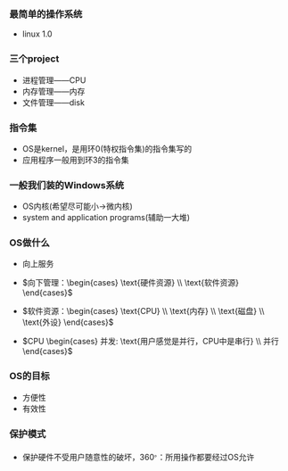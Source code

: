 ### 最简单的操作系统
- linux 1.0
### 三个project
- 进程管理——CPU
- 内存管理——内存
- 文件管理——disk
### 指令集
- OS是kernel，是用环0(特权指令集)的指令集写的
- 应用程序一般用到环3的指令集
### 一般我们装的Windows系统
- OS内核(希望尽可能小->微内核)
- system and application programs(辅助一大堆)
### OS做什么
- 向上服务
- $向下管理：\begin{cases}
 \text{硬件资源} \\
\text{软件资源} \end{cases}$

- $软件资源：\begin{cases}
 \text{CPU} \\
 \text{内存} \\
 \text{磁盘} \\
 \text{外设} \end{cases}$

- $CPU \begin{cases}
  并发: \text{用户感觉是并行，CPU中是串行} \\
  并行 \end{cases}$
  
### OS的目标
- 方便性
- 有效性

### 保护模式
- 保护硬件不受用户随意性的破坏，$360^。$：所用操作都要经过OS允许